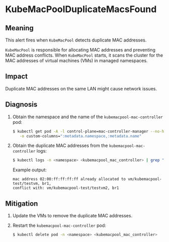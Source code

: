 # KubeMacPoolDuplicateMacsFound
<!-- Edited by apinnick, Oct. 2022-->

## Meaning

This alert fires when `KubeMacPool` detects duplicate MAC addresses.

`KubeMacPool` is responsible for allocating MAC addresses and preventing MAC address conflicts. When `KubeMacPool` starts, it scans the cluster for the MAC addresses of virtual machines (VMs) in managed namespaces.

## Impact

Duplicate MAC addresses on the same LAN might cause network issues.

## Diagnosis

1. Obtain the namespace and the name of the `kubemacpool-mac-controller` pod:

   ```bash
   $ kubectl get pod -A -l control-plane=mac-controller-manager --no-headers \
      -o custom-columns=":metadata.namespace,:metadata.name"
   ```
2. Obtain the duplicate MAC addresses from the `kubemacpool-mac-controller` logs:

   ```bash
   $ kubectl logs -n <namespace> <kubemacpool_mac_controller> | grep "already allocated"
   ```

   Example output:

   ```
   mac address 02:00:ff:ff:ff:ff already allocated to vm/kubemacpool-test/testvm, br1, 
   conflict with: vm/kubemacpool-test/testvm2, br1
   ```

## Mitigation

1. Update the VMs to remove the duplicate MAC addresses.
2. Restart the `kubemacpool-mac-controller` pod:

   ```bash
   $ kubectl delete pod -n <namespace> <kubemacpool_mac_controller>
   ```
